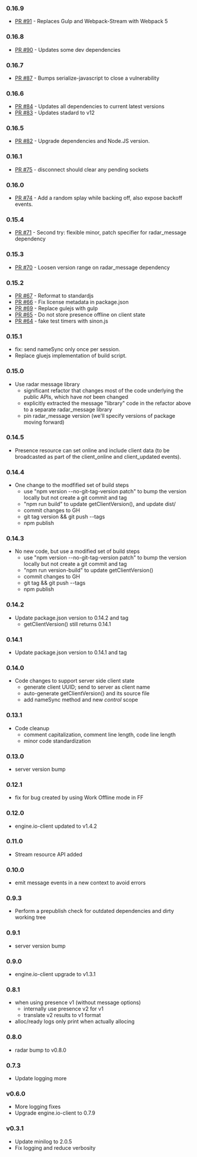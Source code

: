 ### 0.16.9
* [PR #91](https://github.com/zendesk/radar_client/pull/91) - Replaces Gulp and Webpack-Stream with Webpack 5

### 0.16.8
* [PR #90](https://github.com/zendesk/radar_client/pull/90) - Updates some dev dependencies

### 0.16.7
* [PR #87](https://github.com/zendesk/radar_client/pull/87) - Bumps serialize-javascript to close a vulnerability

### 0.16.6
* [PR #84](https://github.com/zendesk/radar_client/pull/84) - Updates all dependencies to current latest versions
* [PR #83](https://github.com/zendesk/radar_client/pull/83) - Updates stadard to v12

### 0.16.5
* [PR #82](https://github.com/zendesk/radar_client/pull/82) - Upgrade dependencies and Node.JS version.

### 0.16.1
* [PR #75](https://github.com/zendesk/radar_client/pull/75) - disconnect should clear any pending sockets

### 0.16.0
* [PR #74](https://github.com/zendesk/radar_client/pull/74) - Add a random splay while backing off, also expose backoff events.

### 0.15.4
* [PR #71](https://github.com/zendesk/radar_client/pull/71) - Second try: flexible minor, patch specifier for radar_message dependency

### 0.15.3
* [PR #70](https://github.com/zendesk/radar_client/pull/70) - Loosen version range on radar_message dependency

### 0.15.2
* [PR #67](https://github.com/zendesk/radar_client/pull/67) - Reformat to standardjs
* [PR #66](https://github.com/zendesk/radar_client/pull/66) - Fix license metadata in package.json
* [PR #69](https://github.com/zendesk/radar_client/pull/69) - Replace gulejs with gulp
* [PR #65](https://github.com/zendesk/radar_client/pull/65) - Do not store presence offline on client state
* [PR #64](https://github.com/zendesk/radar_client/pull/64) - fake test timers with sinon.js

### 0.15.1
* fix: send nameSync only once per session.
* Replace gluejs implementation of build script.

### 0.15.0
* Use radar message library
  - significant refactor that changes most of the code underlying the public
    APIs, which have *not* been changed
  - explicitly extracted the message "library" code in the refactor above to a
    separate radar_message library
  - pin radar_message version (we'll specify versions of package moving forward)

### 0.14.5
* Presence resource can set online and include client data (to be broadcasted
  as part of the client_online and client_updated events). 

### 0.14.4
* One change to the modfified set of build steps
  - use "npm version --no-git-tag-version patch" to bump the version locally
    but not create a git commit and tag
  - "npm run build" to update getClientVersion(), and update dist/
  - commit changes to GH
  - git tag version && git push --tags
  - npm publish

### 0.14.3
* No new code, but use a modified set of build steps
  - use "npm version --no-git-tag-version patch" to bump the version locally
    but not create a git commit and tag
  - "npm run version-build" to update getClientVersion()
  - commit changes to GH
  - git tag && git push --tags
  - npm publish

### 0.14.2
* Update package.json version to 0.14.2 and tag
  - getClientVersion() still returns 0.14.1

### 0.14.1
* Update package.json version to 0.14.1 and tag

### 0.14.0
* Code changes to support server side client state
  - generate client UUID; send to server as client name
  - auto-generate getClientVersion() and its source file
  - add nameSync method and new *control* scope

### 0.13.1
* Code cleanup
  - comment capitalization, comment line length, code line length
  - minor code standardization

### 0.13.0
* server version bump

### 0.12.1
* fix for bug created by using Work Offline mode in FF

### 0.12.0
* engine.io-client updated to v1.4.2

### 0.11.0
* Stream resource API added

### 0.10.0
* emit message events in a new context to avoid errors

### 0.9.3
* Perform a prepublish check for outdated dependencies and dirty working tree

### 0.9.1
* server version bump

### 0.9.0
* engine.io-client upgrade to v1.3.1

### 0.8.1
 - when using presence v1 (without message options)
    - internally use presence v2 for v1
    - translate v2 results to v1 format
 - alloc/ready logs only print when actually allocing

### 0.8.0
 - radar bump to v0.8.0

### 0.7.3
 - Update logging more

### v0.6.0
 - More logging fixes
 - Upgrade engine.io-client to 0.7.9

### v0.3.1
 - Update minilog to 2.0.5
 - Fix logging and reduce verbosity
